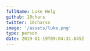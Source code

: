 ```yaml
---
fullName: Luke Helg
github: 10chars
twitter: 10charss
image: '/assets/luke.png'
type: person
date: 2019-01-19T09:04:31.645Z
---
```

